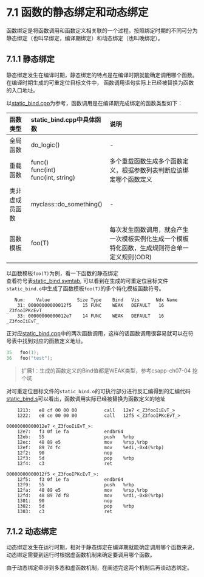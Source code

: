 # 7.1 函数的静态绑定和动态绑定

函数绑定是将函数调用和函数定义相关联的一个过程。按照绑定时期的不同可分为静态绑定（也叫早绑定，编译期绑定）和动态绑定（也叫晚绑定）。

## 7.1.1 静态绑定

静态绑定发生在编译时期，静态绑定的特点是在编译时期就能确定调用哪个函数。在编译时期生成的可重定位目标文件中， 函数调用语句实际上已经被替换为函数的入口地址。


以[static_bind.cpp](../../../code/cpp_primer/ch_07_虚函数/01_函数的静态绑定和动态绑定/static_bind.cpp)为参考，函数调用是在编译期完成绑定的函数类型如下：

|函数类型|static_bind.cpp中具体函数|说明|
|:----|:----|:----|
|全局函数|do_logic()|-|
|重载函数|func()<br/>func(int)<br/>func(int, string)|多个重载函数生成多个函数定义，根据参数列表判断应该绑定哪个函数定义|
|类非虚成员函数|myclass::do_something()|-|
|函数模板|foo(T)|每次发生函数调用，就会产生一次模板实例化生成一个模板特化函数，生成规则符合单一定义规则(ODR)|

以函数模板`foo(T)`为例，看一下函数的静态绑定<br/>
查看符号表[static_bind.symtab](../../../code/cpp_primer/ch_07_虚函数/01_函数的静态绑定和动态绑定/static_bind.symtab), 可以看到在生成的可重定位目标文件`static_bind.o`中生成了函数模板`foo(T)`的多个特化模板函数符号。

```static_bind.symtab
   Num:    Value          Size Type    Bind   Vis      Ndx Name
    31: 00000000000012f5    15 FUNC    WEAK   DEFAULT   16 _Z3fooIPKcEvT_
    33: 00000000000012e7    14 FUNC    WEAK   DEFAULT   16 _Z3fooIiEvT_
```

正对应[static_bind.cpp](../../../code/cpp_primer/ch_07_虚函数/01_函数的静态绑定和动态绑定/static_bind.cpp)中的两次函数调用，这样的话函数调用很容易就可以在符号表中找到对应的函数定义地址。

```cpp
35   foo(1);
36   foo("test");
```

> 扩展1：生成的函数定义的Bind值都是WEAK类型，参考csapp-ch07-04 挖个坑

对可重定位目标文件的`static_bind.o`的可执行部分进行反汇编得到的汇编代码[static_bind.s](../../../code/cpp_primer/ch_07_虚函数/01_函数的静态绑定和动态绑定/static_bind.s)可以看出，函数调用实际已经被替换为函数定义的地址

```avrasm
    1213:	e8 cf 00 00 00       	call   12e7 <_Z3fooIiEvT_>
    1222:	e8 ce 00 00 00       	call   12f5 <_Z3fooIPKcEvT_>

00000000000012e7 <_Z3fooIiEvT_>:
    12e7:	f3 0f 1e fa          	endbr64 
    12eb:	55                   	push   %rbp
    12ec:	48 89 e5             	mov    %rsp,%rbp
    12ef:	89 7d fc             	mov    %edi,-0x4(%rbp)
    12f2:	90                   	nop
    12f3:	5d                   	pop    %rbp
    12f4:	c3                   	ret    

00000000000012f5 <_Z3fooIPKcEvT_>:
    12f5:	f3 0f 1e fa          	endbr64 
    12f9:	55                   	push   %rbp
    12fa:	48 89 e5             	mov    %rsp,%rbp
    12fd:	48 89 7d f8          	mov    %rdi,-0x8(%rbp)
    1301:	90                   	nop
    1302:	5d                   	pop    %rbp
    1303:	c3                   	ret    
```

## 7.1.2 动态绑定

动态绑定发生在运行时期，相对于静态绑定在编译期就能确定调用哪个函数来说，动态绑定需要到运行时根据虚函数机制来确定要调用哪个函数。

由于动态绑定牵涉到多态和虚函数机制，在阐述完这两个机制后再谈动态绑定。